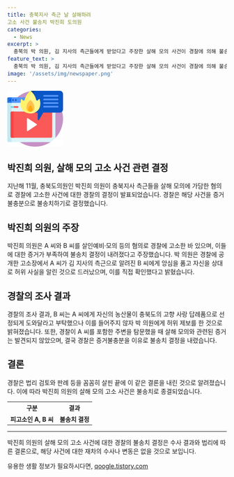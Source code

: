 ```yaml
---
title: 충북지사 측근 날 살해하려  
고소 사건 불송치 박진희 도의원
categories:
  - News
excerpt: >
  충북의 박 의원, 김 지사의 측근들에게 받았다고 주장한 살해 모의 사건이 경찰에 의해 불송치됐다. 박 의원은 살해 모의 내용을 경찰에 제출했지만, 조사 결과 이는 허위 제보로 드러났다. 살해 모의 정황은 발견되지 않았고, 경찰은 꼼꼼한 법리 검토 끝에 해당 사건을 불송치로 결정했다. 살해 모의 주장이 사실로 입증되지 않은 상황이다.
feature_text: >
  충북의 박 의원, 김 지사의 측근들에게 받았다고 주장한 살해 모의 사건이 경찰에 의해 불송치됐다. 박 의원은 살해 모의 내용을 경찰에 제출했지만, 조사 결과 이는 허위 제보로 드러났다. 살해 모의 정황은 발견되지 않았고, 경찰은 꼼꼼한 법리 검토 끝에 해당 사건을 불송치로 결정했다. 살해 모의 주장이 사실로 입증되지 않은 상황이다.
image: '/assets/img/newspaper.png'
---
```


<p><img src="/assets/img/news.png" alt="rentncar 속보" /></p>

<h2>박진희 의원, 살해 모의 고소 사건 관련 결정</h2>

<p data-ke-size="size16">지난해 11월, 충북도의원인 박진희 의원이 충북지사 측근들을 살해 모의에 가담한 혐의로 경찰에 고소한 사건에 대한 경찰의 결정이 발표되었습니다. 경찰은 해당 사건을 증거불충분으로 불송치하기로 결정했습니다.</p>

<h2 data-ke-size="size26">박진희 의원의 주장</h2>

<p data-ke-size="size16">박진희 의원은 A 씨와 B 씨를 살인예비·모의 등의 혐의로 경찰에 고소한 바 있으며, 이들에 대한 증거가 부족하여 불송치 결정이 내려졌다고 주장했습니다. 박 의원은 경찰에 공개한 고소장에서 A 씨가 김 지사의 측근으로 알려진 B 씨에게 앙심을 품고 자신을 상대로 허위 사실을 알린 것으로 드러났으며, 이를 직접 확인했다고 밝혔습니다.</p>

<h2 data-ke-size="size26">경찰의 조사 결과</h2>

<p data-ke-size="size16">경찰의 조사 결과, B 씨는 A 씨에게 자신의 농산물이 충북도의 고향 사랑 답례품으로 선정되게 도와달라고 부탁했으나 이를 들어주지 않자 박 의원에게 허위 제보를 한 것으로 밝혀졌습니다. 또한, 경찰이 A 씨를 포함한 주변을 탐문했을 때 살해 모의와 관련된 증거는 발견되지 않았으며, 결국 경찰은 증거불충분을 이유로 불송치 결정을 내렸습니다.</p>

<h2 data-ke-size="size26">결론</h2>

<p data-ke-size="size16">경찰은 법리 검토와 판례 등을 꼼꼼히 살핀 끝에 이 같은 결론을 내린 것으로 알려졌습니다. 이에 따라 박진희 의원의 살해 모의 고소 사건은 불송치로 종결되었습니다.</p>

<table>
    <tr>
        <th>구분</th>
        <th>결과</th>
    </tr>
    <tr>
        <td style="text-align: center; height: 17px;"><b>피고소인 A, B 씨</b></td>
        <td style="text-align: center; height: 17px;"><b>불송치 결정</b></td>
    </tr>
</table>

<hr>

<p data-ke-size="size16">박진희 의원의 살해 모의 고소 사건에 대한 경찰의 불송치 결정은 수사 결과와 법리에 따른 결론으로, 해당 사건에 대한 재차의 수사나 변동은 없을 것으로 보입니다.</p>
유용한 생활 정보가 필요하시다면, <a href="https://qoogle.tistory.com" rel="dofollow">qoogle.tistory.com</a>


